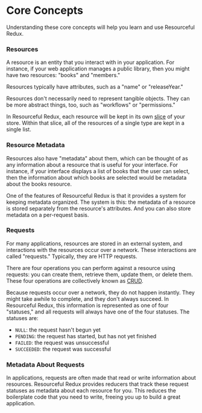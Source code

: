 # Core Concepts

Understanding these core concepts will help you learn and use Resourceful Redux.

### Resources

A resource is an entity that you interact with in your application. For
instance, if your web application manages a public library, then you might have
two resources: "books" and "members."

Resources typically have attributes, such as a "name" or "releaseYear."

Resources don't necessarily need to represent tangible objects. They can be more
abstract things, too, such as "workflows" or "permissions."

In Resourceful Redux, each resource will be kept in its own
[slice](http://redux.js.org/docs/recipes/reducers/UsingCombineReducers.html) of
your store. Within that slice, all of the resources of a single type are kept in
a single list.

### Resource Metadata

Resources also have "metadata" about them, which can be thought of as any
information about a resource that is useful for your interface. For instance, if
your interface displays a list of books that the user can select, then the
information about which books are selected would be metadata about the books
resource.

One of the features of Resourceful Redux is that it provides a system for
keeping metadata organized. The system is this: the metadata of a resource is
stored separately from the resource's attributes. And you can also store
metadata on a per-request basis.

### Requests

For many applications, resources are stored in an external system, and
interactions with the resources occur over a network. These interactions are
called "requests." Typically, they are HTTP requests.

There are four operations you can perform against a resource using requests: you
can create them, retrieve them, update them, or delete them. These four
operations are collectively known as
[CRUD](https://en.wikipedia.org/wiki/Create,_read,_update_and_delete).

Because requests occur over a network, they do not happen instantly.
They might take awhile to complete, and they don't always succeed.
In Resourceful Redux, this information is represented as one of four "statuses,"
and all requests will always have one of the four statuses. The statuses are:

- `NULL`: the request hasn't begun yet
- `PENDING`: the request has started, but has not yet finished
- `FAILED`: the request was unsuccessful
- `SUCCEEDED`: the request was successful

### Metadata About Requests

In applications, requests are often made that read or write information about
resources. Resourceful Redux provides reducers that track these request statuses
as metadata about each resource for you. This reduces the boilerplate code that
you need to write, freeing you up to build a great application.

